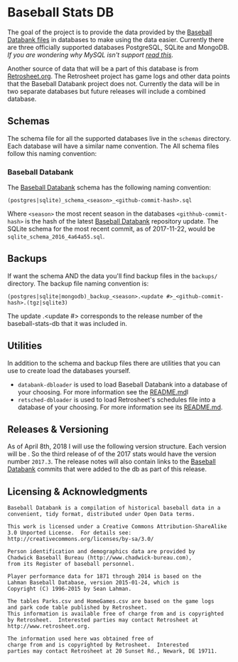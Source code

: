 # Baseball Stats DB 

The goal of the project is to provide the data provided by the [Baseball Databank files](https://github.com/chadwickbureau/baseballdatabank)  in databases to make using the data easier.  Currently there are three officially supported databases PostgreSQL, SQLite and MongoDB.  _If you are wondering why MySQL isn't support [read this](cmd/databank-dbloader/README.md#about_mysql)_.  

Another source of data that will be a part of this database is from [Retrosheet.org](http://retrosheet.org).  The Retrosheet project has game logs and other data points that the Baseball Databank project does not.  Currently the data will be in two separate databases but future releases will include a combined database.

## Schemas
The schema file for all the supported databases live in the `schemas` directory. Each database will have a similar name convention.  The All schema files follow this naming convention:

### Baseball Databank
The [Baseball Databank](https://github.com/chadwickbureau/baseballdatabank) schema has the following naming convention:

 `(postgres|sqlite)_schema_<season>_<github-commit-hash>.sql`


Where `<season>` the most recent season in the databases `<githhub-commit-hash>` is the hash of the latest [Baseball Databank](https://github.com/chadwickbureau/baseballdatabank) repository update. The SQLite schema for the most recent commit, as of 2017-11-22, would be `sqlite_schema_2016_4a64a55.sql`.  

## Backups
If want the schema AND the data you'll find backup files in the `backups/` directory.  The backup file naming convention is:

`(postgres|sqlite|mongodb)_backup_<season>.<update #>_<github-commit-hash>.(tgz|sqlite3)`

The update <season>.<update #> corresponds to the release number of the baseball-stats-db that it was included in. 

## Utilities
In addition to the schema and backup files there are utilities that you can use to create load the databases yourself.

* `databank-dbloader` is used to load Baseball Databank into a database of your choosing. For more information see the [README.md](cmd/databank-dbloader/README.md)l
* `retsched-dbloader` is used to load Retrosheet's schedules file into a database of your choosing. For more information see its [README.md](cmd/retrosched-dbloader/README.md).

## Releases & Versioning
As of April 8th, 2018 I will use the following version structure.  Each version will be <Latest Season Stats in db>.<update number>
So the third release of of the 2017 stats would have the version number `2017.3`. The release notes will also contain links to the [Baseball Databank](https://github.com/chadwickbureau/baseballdatabank) commits that were added to the db as part of this release.

## Licensing & Acknowledgments

```
Baseball Databank is a compilation of historical baseball data in a
convenient, tidy format, distributed under Open Data terms.

This work is licensed under a Creative Commons Attribution-ShareAlike
3.0 Unported License.  For details see:
http://creativecommons.org/licenses/by-sa/3.0/

Person identification and demographics data are provided by
Chadwick Baseball Bureau (http://www.chadwick-bureau.com),
from its Register of baseball personnel.

Player performance data for 1871 through 2014 is based on the
Lahman Baseball Database, version 2015-01-24, which is 
Copyright (C) 1996-2015 by Sean Lahman.

The tables Parks.csv and HomeGames.csv are based on the game logs
and park code table published by Retrosheet.
This information is available free of charge from and is copyrighted
by Retrosheet.  Interested parties may contact Retrosheet at 
http://www.retrosheet.org.
```

```
The information used here was obtained free of
charge from and is copyrighted by Retrosheet.  Interested
parties may contact Retrosheet at 20 Sunset Rd., Newark, DE 19711.
```
